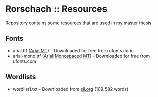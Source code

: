 # Rorschach :: Resources

Repository contains some resources that are used in my master thesis.

## Fonts

- arial.ttf ([Arial MT](http://ufonts.com/download/arialmt/197941.html)) - Downloaded for free from ufonts.com
- arial-mono.ttf ([Arial Monospaced MT](http://ufonts.com/download/arial-monospaced-mt/197885.html)) - Downloaded for free from ufonts.com

## Wordlists

- wordlist1.txt - Downloaded from [sil.org](http://www-01.sil.org/linguistics/wordlists/english/) (109.582 words)


